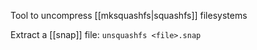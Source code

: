 Tool to uncompress [[mksquashfs|squashfs]] filesystems

Extract a [[snap]] file: `unsquashfs <file>.snap`
